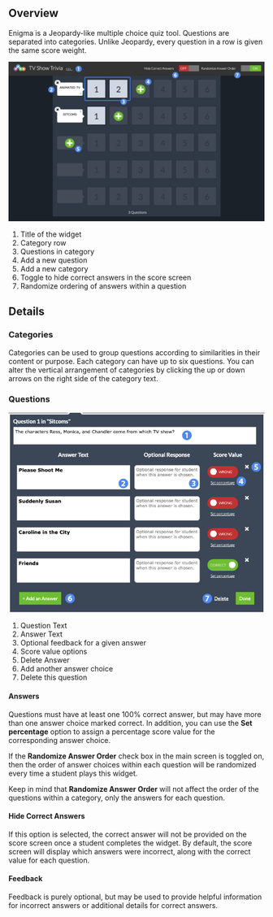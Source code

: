 ## Overview ##

Enigma is a Jeopardy-like multiple choice quiz tool. Questions are separated into categories. Unlike Jeopardy, every question in a row is given the same score weight.

![enigma creator screen](assets/create_widget_enigma.png "enigma creator screen")

1. Title of the widget
2. Category row
3. Questions in category
4. Add a new question
5. Add a new category
6. Toggle to hide correct answers in the score screen
7. Randomize ordering of answers within a question

## Details ##

### Categories ###

Categories can be used to group questions according to similarities in their content or purpose. Each category can have up to six questions. You can alter the vertical arrangement of categories by clicking the up or down arrows on the right side of the category text.

### Questions ###

![enigma question screen](assets/create_widget_enigma_question.png "enigma question screen")

1. Question Text
2. Answer Text
3. Optional feedback for a given answer
4. Score value options
5. Delete Answer
6. Add another answer choice
7. Delete this question

#### Answers ####

Questions must have at least one 100% correct answer, but may have more than one answer choice marked correct. In addition, you can use the **Set percentage** option to assign a percentage score value for the corresponding answer choice.

If the **Randomize Answer Order** check box in the main screen is toggled on, then the order of answer choices within each question will be randomized every time a student plays this widget.

<aside>
	Keep in mind that <strong>Randomize Answer Order</strong> will not affect the order of the questions within a category, only the answers for each question.
</aside>

#### Hide Correct Answers ####

If this option is selected, the correct answer will not be provided on the score screen once a student completes the widget. By default, the score screen will display which answers were incorrect, along with the correct value for each question.

#### Feedback ####

Feedback is purely optional, but may be used to provide helpful information for incorrect answers or additional details for correct answers.
